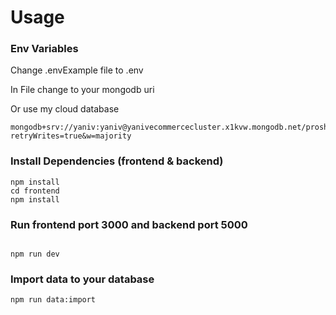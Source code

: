 # Usage

### Env Variables

Change .envExample file to .env 

In File change to your mongodb uri

Or use my cloud database

```
mongodb+srv://yaniv:yaniv@yanivecommercecluster.x1kvw.mongodb.net/proshop?retryWrites=true&w=majority
```


### Install Dependencies (frontend & backend)

```
npm install
cd frontend
npm install
```

### Run frontend port 3000 and backend port 5000

```

npm run dev

```


### Import data to your database

```
npm run data:import
```